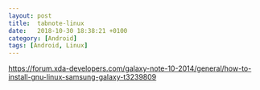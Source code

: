 ```yaml
---
layout: post
title:  tabnote-linux
date:   2018-10-30 18:38:21 +0100
category: [Android]
tags: [Android, Linux]
---
```


<https://forum.xda-developers.com/galaxy-note-10-2014/general/how-to-install-gnu-linux-samsung-galaxy-t3239809>
